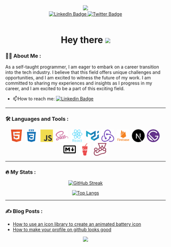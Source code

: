 <div id="header" align="center">
  
  <img src="https://media.giphy.com/media/AKjT5kDZMK4wsPXJPk/giphy.gif" width="100"/>
  <div id="badges">
    <a href="https://www.linkedin.com/in/ahab-fadl-72bbba255/">
      <img src="https://img.shields.io/badge/LinkedIn-blue?style=for-the-badge&logo=linkedin&logoColor=white" alt="LinkedIn Badge"/>
    </a>
<!--     <a href="">
      <img src="https://img.shields.io/badge/YouTube-red?style=for-the-badge&logo=youtube&logoColor=white" alt="Youtube Badge"/>
    </a> -->
    <a href="https://twitter.com/Ihab409">
      <img src="https://img.shields.io/badge/Twitter-blue?style=for-the-badge&logo=twitter&logoColor=white" alt="Twitter Badge"/>
    </a>
  </div>
  <img src="https://komarev.com/ghpvc/?username=Eyhab333&style=flat-square&color=blue" alt=""/>
  <h1>
    Hey there
    <img src="https://media.giphy.com/media/hvRJCLFzcasrR4ia7z/giphy.gif" width="30px"/>
  </h1>
  
</div>


### :man_technologist: About Me :
As a self-taught programmer, I am eager to embark on a career transition into the tech industry. I believe that this field offers unique challenges and opportunities, and I am excited to witness the future of my work. I am committed to sharing my experiences and insights as I progress in my career, and I am excited to be a part of this exciting field.

- :mailbox:How to reach me: [![Linkedin Badge](https://img.shields.io/badge/-ahab-blue?style=flat&logo=Linkedin&logoColor=white)](https://www.linkedin.com/in/ahab-fadl-72bbba255/)

---

### :hammer_and_wrench: Languages and Tools :
<div  align="center">

  <img src="https://github.com/devicons/devicon/blob/master/icons/html5/html5-original.svg" title="HTML5" alt="HTML" width="40" height="40"/>&nbsp;
  <img src="https://github.com/devicons/devicon/blob/master/icons/css3/css3-plain-wordmark.svg"  title="CSS3" alt="CSS" width="40" height="40"/>&nbsp;
  <img src="https://github.com/devicons/devicon/blob/master/icons/javascript/javascript-original.svg" title="JavaScript" alt="JavaScript" width="40" height="40"/>&nbsp;
  <img src="https://github.com/devicons/devicon/blob/master/icons/sass/sass-original.svg" title="sass"  alt="sass" width="40" height="40"/>&nbsp;
  <img src="https://github.com/devicons/devicon/blob/master/icons/react/react-original-wordmark.svg" title="React" alt="React" width="40" height="40"/>&nbsp;
  <img src="https://github.com/devicons/devicon/blob/master/icons/materialui/materialui-original.svg" title="Material UI" alt="Material UI" width="40" height="40"/>&nbsp;
  <img src="https://github.com/devicons/devicon/blob/master/icons/redux/redux-original.svg" title="Redux" alt="Redux " width="40" height="40"/>&nbsp;
  <img src="https://github.com/devicons/devicon/blob/master/icons/firebase/firebase-plain-wordmark.svg" title="Firebase" alt="Firebase" width="40" height="40"/>&nbsp;
  <img src="https://github.com/devicons/devicon/blob/master/icons/nextjs/nextjs-original.svg" title="Next"  alt="Next" width="40" height="40"/>&nbsp;
  <img src="https://github.com/devicons/devicon/blob/master/icons/gatsby/gatsby-original.svg" title="Gatsby"  alt="Gatsby" width="40" height="40"/>&nbsp;
  <img src="https://github.com/devicons/devicon/blob/master/icons/markdown/markdown-original.svg" title="markdown"  alt="markdown" width="40" height="40"/>&nbsp;
  <img src="https://github.com/devicons/devicon/blob/master/icons/gulp/gulp-plain.svg" title="gulp"  alt="gulp" width="40" height="40"/>&nbsp;
  <img src="https://github.com/devicons/devicon/blob/master/icons/jest/jest-plain.svg" title="Jest"  alt="Jest" width="40" height="40"/>&nbsp;
  
</div>

---

### :fire: My Stats :
<div  align="center">
  
[![GitHub Streak](http://github-readme-streak-stats.herokuapp.com?user=Eyhab333&theme=dark&background=000000)](https://git.io/streak-stats)

[![Top Langs](https://github-readme-stats.vercel.app/api/top-langs/?username=Eyhab333&layout=compact&theme=vision-friendly-dark)](https://github.com/anuraghazra/github-readme-stats)

</div>

---

### :writing_hand: Blog Posts :
<!-- BLOG-POST-LIST:START -->
- [How to use an icon library to create an animated battery icon](https://dev.to/eyhab333/how-to-use-an-icon-library-to-create-an-animated-battery-icon-3j7f)
- [How to make your profile on github looks good](https://dev.to/eyhab333/how-to-make-your-profile-on-github-looks-good-2kca)
<!-- BLOG-POST-LIST:END -->

<!-- ![Jokes Card](https://readme-jokes.vercel.app/api?theme=react) -->

<div align="center">
    <img src="https://media.giphy.com/media/iG4ky2zidnxTJE9zgP/giphy.gif"/>
</div>
